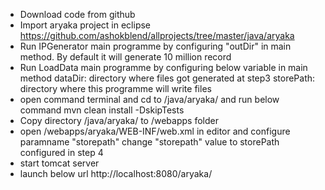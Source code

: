
* Download code from github
* Import aryaka project in eclipse https://github.com/ashokblend/allprojects/tree/master/java/aryaka
* Run IPGenerator main programme by configuring "outDir" in main method. By default it will generate 10 million record
* Run LoadData main programme by configuring below variable in main method
   dataDir: directory where files got generated at step3
   storePath: directory where this programme will write files
* open command terminal and cd to <downloadedproject>/java/aryaka/ and run below command
    mvn clean install -DskipTests
* Copy directory <downloadedproject>/java/aryaka/ to <tomcat>/webapps folder
* open <tomcat>/webapps/aryaka/WEB-INF/web.xml in editor and configure paramname "storepath"
   change "storepath" value to storePath configured in step 4
* start tomcat server
* launch below url
      http://localhost:8080/aryaka/
      
